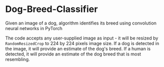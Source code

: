 # Dog-Breed-Classifier
Given an image of a dog, algorithm identifies its breed using convolution neural networks in PyTorch

The code accepts any user-supplied image as input - it will be resized by `RandomResizedCrop` to 224 by 224 pixels image size. If a dog is detected in the image, it will provide an estimate of the dog's breed. If a human is detected, it will provide an estimate of the dog breed that is most resembling.
